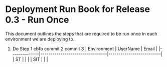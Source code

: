 # Deployment Run Book for Release 0.3 - Run Once

This document outlines the steps that are required to be run once in each environment we are deploying to.

1. Do Step 1
   cbfb commit 2
commit 3
      | Environment  | UserName                        | Email                    | 
      |--------------|---------------------------------|--------------------------|
      | ST           |                                 |                          | 
      | SIT          |                                 |                          | 
